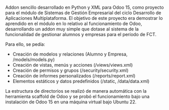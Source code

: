 Addon sencillo desarrollado en Python y XML para Odoo 15, como proyecto para el módulo de Sistemas de Gestión Empresarial del ciclo Desarrollo de Aplicaciones Multiplataforma.
El objetivo de este proyecto era demostrar lo aprendido en el módulo en lo relativo al funcionamiento de Odoo, desarrollando un addon muy simple que dotase al sistema de la funcionalidad de gestionar alumnos y empresas para el período de FCT.

Para ello, se pedía:
- Creación de modelos y relaciones (Alumno y Empresa, /models/models.py)
- Creación de vistas, menús y acciones (/views/views.xml)
- Creación de permisos y grupos (/security/security.xml)
- Creación de informes personalizados (/reports/report.xml)
- Elementos estáticos y datos predefinidos (/static, /data/data.xml)

La estructura de directorios se realizó de manera automática con la herramienta scaffold de Odoo y se probó el funcionamiento bajo una instalación de Odoo 15 en una máquina virtual bajo Ubuntu 22.